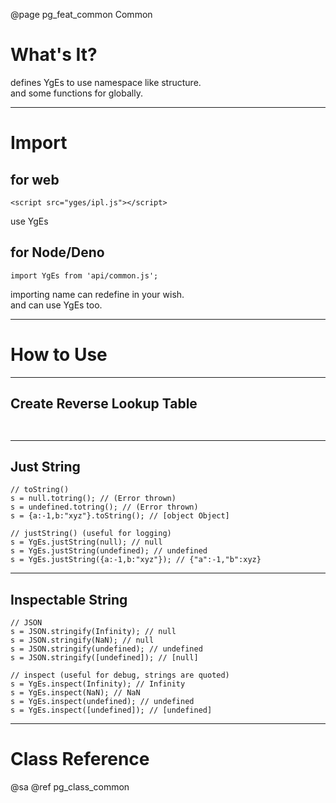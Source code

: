 ﻿@page pg_feat_common Common

# What's It?

defines YgEs to use namespace like structure.  
and some functions for globally.  

-----
# Import

## for web

```
<script src="yges/ipl.js"></script>
```
use YgEs

## for Node/Deno

```
import YgEs from 'api/common.js';
```
importing name can redefine in your wish.  
and can use YgEs too.  

-----
# How to Use

-----
## Create Reverse Lookup Table

```


```

-----
## Just String

```
// toString()
s = null.totring(); // (Error thrown) 
s = undefined.totring(); // (Error thrown) 
s = {a:-1,b:"xyz"}.toString(); // [object Object] 

// justString() (useful for logging)
s = YgEs.justString(null); // null 
s = YgEs.justString(undefined); // undefined 
s = YgEs.justString({a:-1,b:"xyz"}); // {"a":-1,"b":xyz} 
```

-----
## Inspectable String

```
// JSON
s = JSON.stringify(Infinity); // null 
s = JSON.stringify(NaN); // null 
s = JSON.stringify(undefined); // undefined 
s = JSON.stringify([undefined]); // [null] 

// inspect (useful for debug, strings are quoted)
s = YgEs.inspect(Infinity); // Infinity
s = YgEs.inspect(NaN); // NaN
s = YgEs.inspect(undefined); // undefined 
s = YgEs.inspect([undefined]); // [undefined] 
```

-----
# Class Reference

@sa @ref pg_class_common
